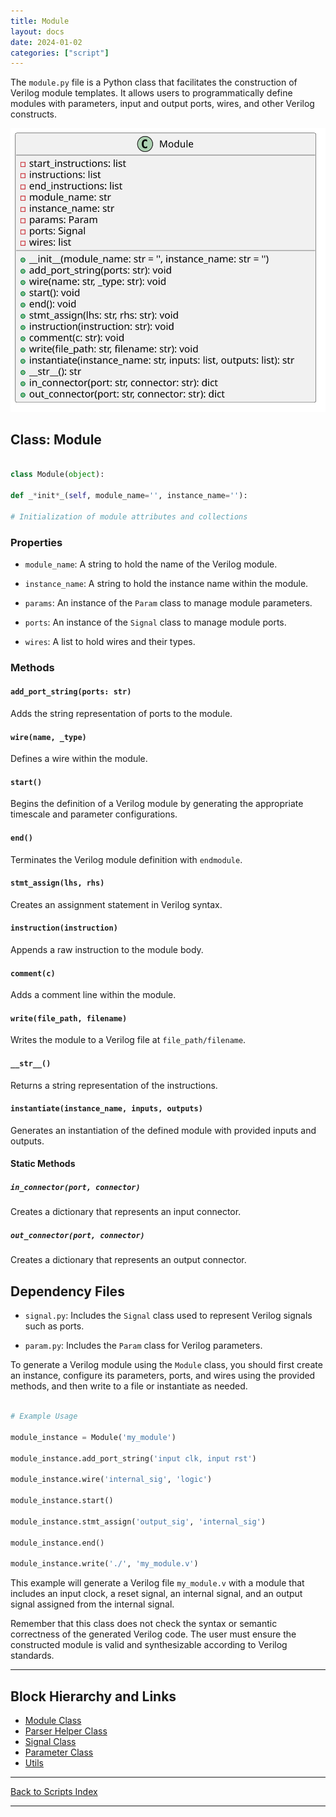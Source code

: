 ```yaml
---
title: Module
layout: docs
date: 2024-01-02
categories: ["script"]
---
```


The `module.py` file is a Python class that facilitates the construction of Verilog module templates. It allows users to programmatically define modules with parameters, input and output ports, wires, and other Verilog constructs.

![Module UML](../../images_scripts_uml/verilog_Module.svg)

## Class: Module

```python

class Module(object):

def _*init*_(self, module_name='', instance_name=''):

# Initialization of module attributes and collections

```

### Properties

- `module_name`: A string to hold the name of the Verilog module.

- `instance_name`: A string to hold the instance name within the module.

- `params`: An instance of the `Param` class to manage module parameters.

- `ports`: An instance of the `Signal` class to manage module ports.

- `wires`: A list to hold wires and their types.

### Methods

#### `add_port_string(ports: str)`

Adds the string representation of ports to the module.

#### `wire(name, _type)`

Defines a wire within the module.

#### `start()`

Begins the definition of a Verilog module by generating the appropriate timescale and parameter configurations.

#### `end()`

Terminates the Verilog module definition with `endmodule`.

#### `stmt_assign(lhs, rhs)`

Creates an assignment statement in Verilog syntax.

#### `instruction(instruction)`

Appends a raw instruction to the module body.

#### `comment(c)`

Adds a comment line within the module.

#### `write(file_path, filename)`

Writes the module to a Verilog file at `file_path/filename`.

#### `__str__()`

Returns a string representation of the instructions.

#### `instantiate(instance_name, inputs, outputs)`

Generates an instantiation of the defined module with provided inputs and outputs.

#### Static Methods

##### `in_connector(port, connector)`

Creates a dictionary that represents an input connector.

##### `out_connector(port, connector)`

Creates a dictionary that represents an output connector.

## Dependency Files

- `signal.py`: Includes the `Signal` class used to represent Verilog signals such as ports.

- `param.py`: Includes the `Param` class for Verilog parameters.

To generate a Verilog module using the `Module` class, you should first create an instance, configure its parameters, ports, and wires using the provided methods, and then write to a file or instantiate as needed.

```python

# Example Usage

module_instance = Module('my_module')

module_instance.add_port_string('input clk, input rst')

module_instance.wire('internal_sig', 'logic')

module_instance.start()

module_instance.stmt_assign('output_sig', 'internal_sig')

module_instance.end()

module_instance.write('./', 'my_module.v')

```

This example will generate a Verilog file `my_module.v` with a module that includes an input clock, a reset signal, an internal signal, and an output signal assigned from the internal signal.

Remember that this class does not check the syntax or semantic correctness of the generated Verilog code. The user must ensure the constructed module is valid and synthesizable according to Verilog standards.

---

## Block Hierarchy and Links

- [Module Class](module)
- [Parser Helper Class](verilog_parser)
- [Signal Class](signal)
- [Parameter Class](param)
- [Utils](utils)

---

[Back to Scripts Index](index)

---
